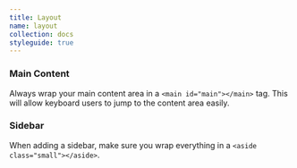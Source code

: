 ```yaml
---
title: Layout
name: layout
collection: docs
styleguide: true
---
```

### Main Content
Always wrap your main content area in a `<main id="main"></main>` tag. This will allow keyboard users to jump to the content area easily.

### Sidebar
When adding a sidebar, make sure you wrap everything in a `<aside class="small"></aside>`.
